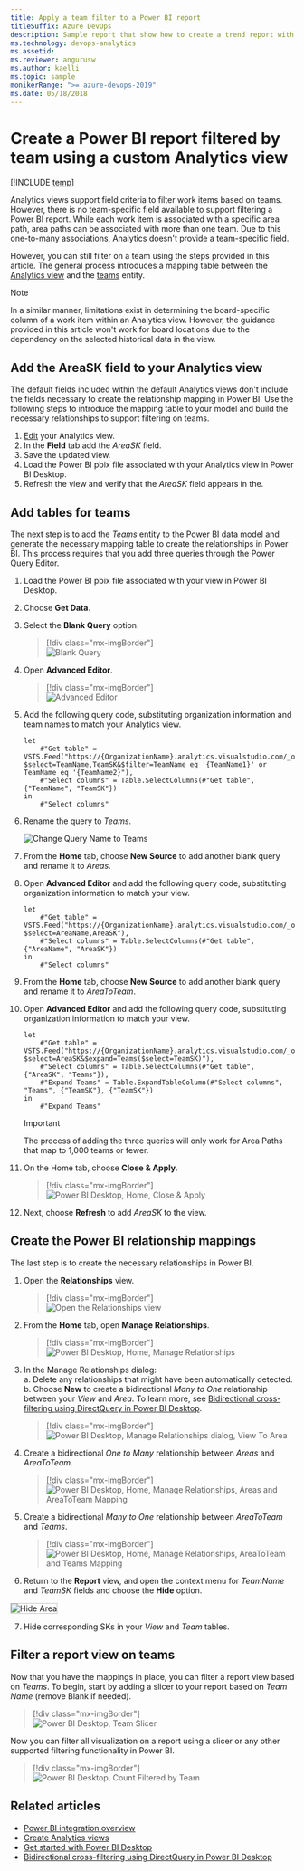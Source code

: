 ```yaml
---
title: Apply a team filter to a Power BI report
titleSuffix: Azure DevOps
description: Sample report that show how to create a trend report with a team filter using an Analytics view
ms.technology: devops-analytics
ms.assetid:
ms.reviewer: angurusw
ms.author: kaelli
ms.topic: sample
monikerRange: ">= azure-devops-2019"
ms.date: 05/18/2018
---
```


# Create a Power BI report filtered by team using a custom Analytics view

[!INCLUDE [temp](../includes/version-azure-devops.md)]

Analytics views support field criteria to filter work items based on teams. However, there is no team-specific field available to support filtering a Power BI report. While each work item is associated with a specific area path, area paths can be associated with more than one team. Due to this one-to-many associations, Analytics doesn't provide a team-specific field.

However, you can still filter on a team using the steps provided in this article. The general process introduces a mapping table between the [Analytics view](create-quick-report.md) and the [teams](../extend-analytics/data-model-analytics-service.md) entity.

> [!NOTE]  
> In a similar manner, limitations exist in determining the board-specific column of a work item within an Analytics view. However, the guidance provided in this article won't work for board locations due to the dependency on the selected historical data in the view.

## Add the AreaSK field to your Analytics view

The default fields included within the default Analytics views don't include the fields necessary to create the relationship mapping in Power BI. Use the following steps to introduce the mapping table to your model and build the necessary relationships to support filtering on teams.

1. [Edit](analytics-views-manage.md) your Analytics view.
2. In the **Field** tab add the _AreaSK_ field.
3. Save the updated view.
4. Load the Power BI pbix file associated with your Analytics view in Power BI Desktop.
5. Refresh the view and verify that the _AreaSK_ field appears in the.

## Add tables for teams

The next step is to add the _Teams_ entity to the Power BI data model and generate the necessary mapping table to create the relationships in Power BI. This process requires that you add three queries through the Power Query Editor.

1. Load the Power BI pbix file associated with your view in Power BI Desktop.
2. Choose **Get Data**.
3. Select the **Blank Query** option.

   > [!div class="mx-imgBorder"]  
   > ![Blank Query](media/BlankQuery.png)

4. Open **Advanced Editor**.

   > [!div class="mx-imgBorder"]  
   > ![Advanced Editor](media/AdvancedEditor.png)

5. Add the following query code, substituting organization information and team names to match your Analytics view.

   ```Query
   let
       #"Get table" = VSTS.Feed("https://{OrganizationName}.analytics.visualstudio.com/_odata/v1.0/Teams?$select=TeamName,TeamSK&$filter=TeamName eq '{TeamName1}' or TeamName eq '{TeamName2}"),
       #"Select columns" = Table.SelectColumns(#"Get table", {"TeamName", "TeamSK"})
   in
       #"Select columns"
   ```

6. Rename the query to _Teams_.

   ![Change Query Name to Teams](media/ChangeQueryName.png)

7. From the **Home** tab, choose **New Source** to add another blank query and rename it to
   _Areas_.

8. Open **Advanced Editor** and add the following query code, substituting organization information to match your view.

   ```Query
   let
       #"Get table" = VSTS.Feed("https://{OrganizationName}.analytics.visualstudio.com/_odata/v1.0/Areas?$select=AreaName,AreaSK"),
       #"Select columns" = Table.SelectColumns(#"Get table", {"AreaName", "AreaSK"})
   in
       #"Select columns"
   ```

9. From the **Home** tab, choose **New Source** to add another blank query and rename it to _AreaToTeam_.

10. Open **Advanced Editor** and add the following query code, substituting organization information to match your view.

    ```Query
    let
        #"Get table" = VSTS.Feed("https://{OrganizationName}.analytics.visualstudio.com/_odata/v1.0/Areas?$select=AreaSK&$expand=Teams($select=TeamSK)"),
        #"Select columns" = Table.SelectColumns(#"Get table", {"AreaSK", "Teams"}),
        #"Expand Teams" = Table.ExpandTableColumn(#"Select columns", "Teams", {"TeamSK"}, {"TeamSK"})
    in
        #"Expand Teams"
    ```

    > [!IMPORTANT]  
    > The process of adding the three queries will only work for Area Paths that map to 1,000 teams or fewer.

11. On the Home tab, choose **Close & Apply**.

    > [!div class="mx-imgBorder"]  
    > ![Power BI Desktop, Home, Close & Apply](media/powerbi-close-apply.png)

12. Next, choose **Refresh** to add _AreaSK_ to the view.

## Create the Power BI relationship mappings

The last step is to create the necessary relationships in Power BI.

1. Open the **Relationships** view.

   > [!div class="mx-imgBorder"]  
   > ![Open the Relationships view](media/TeamRelationships.png)

2. From the **Home** tab, open **Manage Relationships**.

   > [!div class="mx-imgBorder"]  
   > ![Power BI Desktop, Home, Manage Relationships](media/manage-relationships.png)

3. In the Manage Relationships dialog:  
   a. Delete any relationships that might have been automatically detected.  
   b. Choose **New** to create a bidirectional _Many to One_ relationship between your _View_ and _Area_. To learn more, see [Bidirectional cross-filtering using DirectQuery in Power BI Desktop](/power-bi/desktop-bidirectional-filtering).

   > [!div class="mx-imgBorder"]  
   > ![Power BI Desktop, Manage Relationships dialog, View To Area](media/ViewToArea.png)

4. Create a bidirectional _One to Many_ relationship between _Areas_ and _AreaToTeam_.

   > [!div class="mx-imgBorder"]  
   > ![Power BI Desktop, Home, Manage Relationships, Areas and AreaToTeam Mapping](media/AreaToAreaTeam.png)

5. Create a bidirectional _Many to One_ relationship between _AreaToTeam_ and _Teams_.

   > [!div class="mx-imgBorder"]  
   > ![Power BI Desktop, Home, Manage Relationships, AreaToTeam and Teams Mapping](media/TeamAreaToTeam.png)

6. Return to the **Report** view, and open the context menu for _TeamName_ and _TeamSK_ fields and choose the **Hide** option. <!--- Hide Area and AreaToTeam Tables -->

<img src="media/HideArea.png" alt="Hide Area" style="border: 1px solid #C3C3C3;" />

7. Hide corresponding SKs in your _View_ and _Team_ tables.

## Filter a report view on teams

Now that you have the mappings in place, you can filter a report view based on _Teams_. To begin, start by adding a slicer to your report based on _Team Name_ (remove Blank if needed).

> [!div class="mx-imgBorder"]  
> ![Power BI Desktop, Team Slicer](media/TeamSlicer.png)

Now you can filter all visualization on a report using a slicer or any other supported filtering functionality in Power BI.

> [!div class="mx-imgBorder"]  
> ![Power BI Desktop, Count Filtered by Team](media/CountFilteredByTeam.png)

## Related articles

- [Power BI integration overview](overview.md)
- [Create Analytics views](analytics-views-create.md)
- [Get started with Power BI Desktop](/power-bi/desktop-getting-started)
- [Bidirectional cross-filtering using DirectQuery in Power BI Desktop](/power-bi/desktop-bidirectional-filtering)
